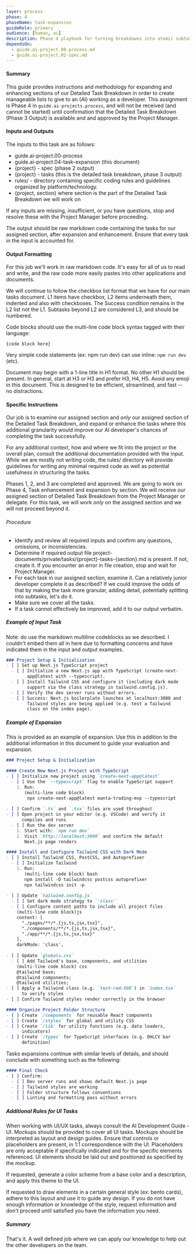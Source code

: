 ```yaml
---
layer: process
phase: 4
phaseName: task-expansion
guideRole: primary
audience: [human, ai]
description: Phase 4 playbook for turning breakdowns into atomic subtasks.
dependsOn:
  - guide.ai-project.00-process.md
  - guide.ai-project.02-spec.md
---
```

#### Summary
This guide provides instructions and methodology for expanding and enhancing sections of our Detailed Task Breakdown in order to create manageable lists to give to an (AI) working as a developer.  This assignment is Phase 4 in `guide.ai-projects.process`, and will not be received (and cannot be started) until confirmation that the Detailed Task Breakdown (Phase 3 Output) is available and and approved by the Project Manager.
#### Inputs and Outputs
The inputs to this task are as follows:
* guide.ai-project.00-process
* guide.ai-project.04-task-expansion (this document)
* {project} - spec (phase 2 output)
* {project} - tasks (this is the detailed task breakdown, phase 3 output)
* rules/ - directory containing specific coding rules and guidelines organized by platform/technology.
* {project, section} where section is the part of the Detailed Task Breakdown we will work on

If any inputs are missing, insufficient, or you have questions, stop and resolve these with the Project Manager before proceeding.

The output should be raw markdown code containing the tasks for our assigned section, after expansion and enhancement.  Ensure that every task in the input is accounted for.
#### Output Formatting
For this job we'll work in raw markdown code.  It's easy for all of us to read and write, and the raw code more easily pastes into other applications and documents.

We will continue to follow the checkbox list format that we have for our main tasks document.  L1 items have checkbox, L2 items underneath them, indented and also with checkboxes.  The Success condition remains in the L2 list not the L1.  Subtasks beyond L2 are considered L3, and should be numbered.

Code blocks should use the multi-line code block syntax tagged with their language:
```{language}
{code block here}
```

Very simple code statements (ex: npm run dev) can use inline: `npm run dev` (etc).

Document may begin with a 1-line title in H1 format.  No other H1 should be present.  In general, start at H3 or H3 and prefer H3, H4, H5.  Avoid any emoji in this document.  This is designed to be efficient, streamlined, and fast -- no distractions.

#### Specific Instructions
Our job is to examine our assigned section and *only* our assigned section of the Detailed Task Breakdown, and expand or enhance the tasks where this additional granularity would improve our AI developer's chances of completing the task successfully.

For any additional context, how and where we fit into the project or the overall plan, consult the additional documentation provided with the input.  While we are mostly not writing code, the rules/ directory will provide guidelines for writing any minimal required code as well as potential usefulness in structuring the tasks.  

Phases 1, 2, and 3 are completed and approved.  We are going to work on Phase 4, Task enhancement and expansion by section.  We will receive our assigned section of Detailed Task Breakdown from the Project Manager or delegate.  For this task, we will work *only* on the assigned section and we will not proceed beyond it.  
###### Procedure
* Identify and review all required inputs and confirm any questions, omissions, or inconsistencies.
* Determine if required output file project-documents/private/tasks/{project}-tasks-{section}.md is present.  If not, create it.  If you encounter an error in file creation, stop and wait for Project Manager.  
* For each task in our assigned section, examine it.  Can a relatively junior developer complete it as described?  If we could improve the odds of that by making the task more granular, adding detail, potentially splitting into subtasks, let's do it.
* Make sure we cover all the tasks.
* If a task cannot effectively be improved, add it to our output verbatim.

##### Example of Input Task
Note: do use the markdown multiline codeblocks as we described.  I couldn't embed them all in here due to formatting concerns and have indicated them in the input and output examples.

```markdown
### Project Setup & Initialization
- [ ] Set up Next.js TypeScript project  
  - [ ] Initialize a new Next.js app with TypeScript (create-next-
        app@latest with --typescript).  
  - [ ] Install Tailwind CSS and configure it (including dark mode 
        support via the class strategy in tailwind.config.js).  
  - [ ] Verify the dev server runs without errors.  
  - [ ] Success: Next.js boilerplate launches at localhost:3000 and 
        Tailwind styles are being applied (e.g. test a Tailwind 
        class on the index page). 
```

##### Example of Expansion
This is provided as an example of expansion.  Use this in addition to the additional information in this document to guide your evaluation and expansion.  
```markdown
### Project Setup & Initialization

#### Create New Next.js Project with TypeScript
- [ ] Initialize new project using `create-next-app@latest`
  - [ ] Use the `--typescript` flag to enable TypeScript support  
    1. Run:
	   (multi-line code block)
        npx create-next-app@latest manta-trading-mvp --typescript
       
- [ ] Confirm `.ts` and `.tsx` files are used throughout
- [ ] Open project in your editor (e.g. VSCode) and verify it 
      compiles and runs
  - [ ] Run the dev server  
    1. Start with: `npm run dev`
    2. Visit `http://localhost:3000` and confirm the default 
       Next.js page renders

#### Install and Configure Tailwind CSS with Dark Mode
- [ ] Install Tailwind CSS, PostCSS, and Autoprefixer
  - [ ] Initialize Tailwind  
    1. Run:
       (multi-line code block) bash
       npm install -D tailwindcss postcss autoprefixer
       npx tailwindcss init -p
       
- [ ] Update `tailwind.config.js`
  - [ ] Set dark mode strategy to `'class'`
  - [ ] Configure content paths to include all project files
    (multi-line code block)js
    content: [
      "./pages/**/*.{js,ts,jsx,tsx}",
      "./components/**/*.{js,ts,jsx,tsx}",
      "./app/**/*.{js,ts,jsx,tsx}"
    ],
    darkMode: 'class',
    
- [ ] Update `globals.css`
  - [ ] Add Tailwind's base, components, and utilities
    (multi-line code block) css
    @tailwind base;
    @tailwind components;
    @tailwind utilities;
- [ ] Apply a Tailwind class (e.g. `text-red-500`) in `index.tsx` 
      to verify styles
- [ ] Confirm Tailwind styles render correctly in the browser

#### Organize Project Folder Structure
- [ ] Create `/components` for reusable React components
- [ ] Create `/styles` for global and utility CSS
- [ ] Create `/lib` for utility functions (e.g. data loaders, 
      indicators)
- [ ] Create `/types` for TypeScript interfaces (e.g. OHLCV bar 
      definition)
```

Tasks expansions continue with similar levels of details, and should conclude with something such as the following:
```markdown
#### Final Check
- [ ] Confirm:
  - [ ] Dev server runs and shows default Next.js page
  - [ ] Tailwind styles are working
  - [ ] Folder structure follows conventions
  - [ ] Linting and formatting pass without errors
```

##### Additional Rules for UI Tasks
When working with UI/UX tasks, always consult the AI Development Guide - UI.
Mockups should be provided to cover all UI tasks.  Mockups should be interpreted as layout and design guides.  Ensure that controls or placeholders are present, in 1:1 correspondence with the UI.  Placeholders are only acceptable if specifically indicated and for the specific elements referenced.  UI elements should be laid out and positioned as specified by the mockup.  

If requested, generate a color scheme from a base color and a description, and apply this theme to the UI.

If requested to draw elements in a certain general style (ex: bento cards), adhere to this layout and use it to guide any design.  If you do not have enough information or knowledge of the style, request information and don't proceed until satisfied you have the information you need.

##### Summary
That's it.  A well defined job where we can apply our knowledge to help out the other developers on the team.
